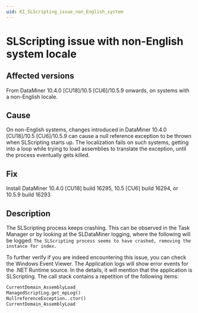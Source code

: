 ```yaml
---
uid: KI_SLScripting_issue_non_English_system
---
```


# SLScripting issue with non-English system locale

## Affected versions

From DataMiner 10.4.0 [CU18]/10.5 [CU6]/10.5.9 onwards, on systems with a non-English locale.

## Cause

On non-English systems, changes introduced in DataMiner 10.4.0 [CU18]/10.5 [CU6]/10.5.9 can cause a null reference exception to be thrown when SLScripting starts up. The localization fails on such systems, getting into a loop while trying to load assemblies to translate the exception, until the process eventually gets killed.

## Fix

Install DataMiner 10.4.0 [CU18] build 16295, 10.5 [CU6] build 16294, or 10.5.9 build 16293

## Description

The SLScripting process keeps crashing. This can be observed in the Task Manager or by looking at the SLDataMiner logging, where the following will be logged: `The SLScripting process seems to have crashed, removing the instance for index.`

To further verify if you are indeed encountering this issue, you can check the Windows Event Viewer. The Application logs will show error events for the .NET Runtime source. In the details, it will mention that the application is SLScripting. The call stack contains a repetition of the following items:

```txt
CurrentDomain_AssemblyLoad
ManagedScriptLog.get_mpLog()
NullreferenceException..ctor()
CurrentDomain_AssemblyLoad
```
